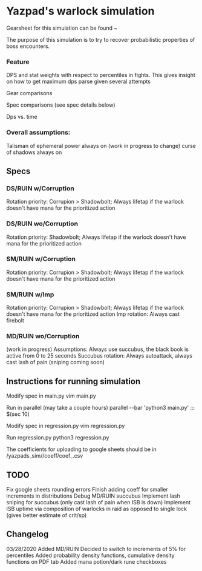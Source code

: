 # Yazpad's warlock simulation

Gearsheet for this simulation can be found ~

The purpose of this simulation is to try to recover probabilistic properties of boss encounters.  

### Feature
DPS and stat weights with respect to percentiles in fights.  This gives insight on how to get maximum dps
parse given several attempts

Gear comparisons

Spec comparisons (see spec details below)

Dps vs. time



### Overall assumptions: 
Talisman of ephemeral power always on (work in progress to change)
curse of shadows always on


## Specs

### DS/RUIN w/Corruption
Rotation priority: Corrupion > Shadowbolt; Always lifetap if the warlock doesn't have mana for the prioritized action 

### DS/RUIN wo/Corruption
Rotation priority: Shadowbolt; Always lifetap if the warlock doesn't have mana for the prioritized action 

### SM/RUIN w/Corruption
Rotation priority: Corrupion > Shadowbolt; Always lifetap if the warlock doesn't have mana for the prioritized action 

### SM/RUIN w/Imp
Rotation priority: Corrupion > Shadowbolt; Always lifetap if the warlock doesn't have mana for the prioritized action 
Imp rotation:  Always cast firebolt

### MD/RUIN wo/Corruption
(work in progress)
Assumptions:  Always use succubus, the black book is active from 0 to 25 seconds
Succubus rotation: Always autoattack, always cast lash of pain (sniping coming soon)

## Instructions for running simulation
Modify spec in main.py
vim main.py

Run in parallel (may take a couple hours)
parallel --bar 'python3 main.py' ::: $(sec 10)

Modify spec in regression.py
vim regression.py

Run regression.py
python3 regression.py

The coefficients for uploading to google sheets should be in 
/yazpads_sim/<spec>/coeff/coef_.csv
  
## TODO
Fix google sheets rounding errors
Finish adding coeff for smaller increments in distributions
Debug MD/RUIN succubus
Implement lash sniping for succubus (only cast lash of pain when ISB is down)
Implement ISB uptime via composition of warlocks in raid as opposed to single lock (gives better estimate of crit/sp)

## Changelog 
03/28/2020
  Added MD/RUIN
  Decided to switch to increments of 5% for percentiles
  Added probability density functions, cumulative density functions on PDF tab
  Added mana potion/dark rune checkboxes
  
